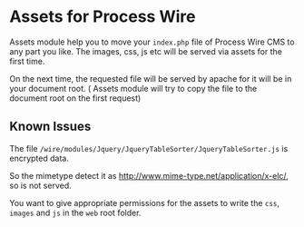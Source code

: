 # Assets for Process Wire

Assets module help you to move your `index.php` file of Process Wire
CMS to any part you like. The images, css, js etc will be served via 
assets for the first time.

On the next time, the requested file will be served by apache for it
will be in your document root. ( Assets module will try to copy the 
file to the document root on the first request)

## Known Issues

The file `/wire/modules/Jquery/JqueryTableSorter/JqueryTableSorter.js` 
is encrypted data. 

So the mimetype detect it as http://www.mime-type.net/application/x-elc/, 
so is not served.

You want to give appropriate permissions for the assets to write the `css`,
`images` and `js` in the `web` root folder.
